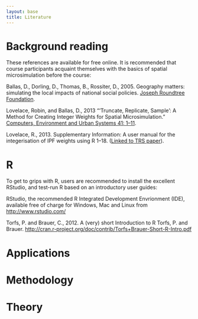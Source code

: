 ```yaml
---
layout: base
title: Literature
---
```


# Background reading

These references are available for free online. It is recommended that
course participants acquaint themselves with the basics of spatial microsimulation before the course:

Ballas, D., Dorling, D., Thomas, B., Rossiter, D., 2005. Geography matters: simulating the local impacts of national social policies. [Joseph Roundtree Foundation](http://www.jrf.org.uk/sites/files/jrf/1859352669.pdf).

Lovelace, Robin, and Ballas, D., 2013 “‘Truncate, Replicate, Sample’: A Method for Creating Integer Weights for Spatial Microsimulation.” [Computers, Environment and Urban Systems 41: 1–11](http://dx.doi.org/10.1016/j.compenvurbsys.2013.03.004).

Lovelace, R., 2013. Supplementary Information: A user manual for the integerisation of IPF weights using R 1–18. ([Linked to TRS paper](http://eprints.whiterose.ac.uk/77037/7/lovelacesupplement-3.pdf)).

# R

To get to grips with R, users are recommended to install the excellent RStudio, and test-run R based on an introductory user guides:

RStudio, the recommended R Integrated Development Envrionment (IDE), available free of charge for Windows, Mac and Linux from http://www.rstudio.com/

Torfs, P. and Brauer, C., 2012. A (very) short Introduction to R Torfs, P. and Brauer. http://cran.r-project.org/doc/contrib/Torfs+Brauer-Short-R-Intro.pdf

# Applications

# Methodology

# Theory

